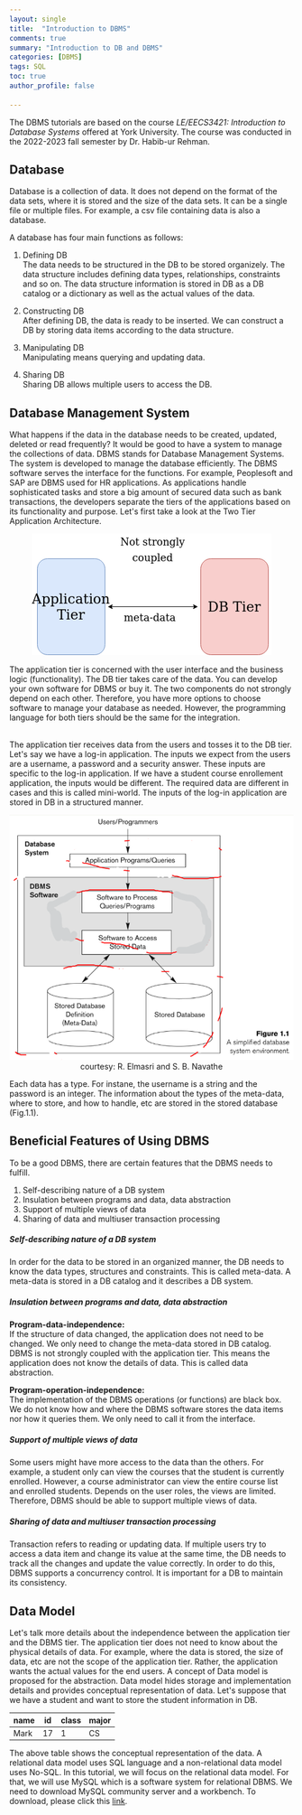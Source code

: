 ```yaml
---
layout: single
title:  "Introduction to DBMS"
comments: true
summary: "Introduction to DB and DBMS"
categories: [DBMS]
tags: SQL
toc: true
author_profile: false

---
```


The DBMS tutorials are based on the course <i>LE/EECS3421: Introduction to Database Systems</i> offered at York University. The course was conducted in the 2022-2023 fall semester by Dr. Habib-ur Rehman.

## Database
Database is a collection of data. It does not depend on the format of the data sets, where it is stored and the size of the data sets.
It can be a single file or multiple files.
For example, a csv file containing data is also a database.

A database has four main functions as follows:

1. Defining DB <br>
  The data needs to be structured in the DB to be stored organizely.
  The data structure includes defining data types, relationships, constraints and so on. The data structure information is stored in DB as a DB catalog or a dictionary as well as the actual values of the data.

2. Constructing DB <br>
  After defining DB, the data is ready to be inserted. We can construct a DB by storing data items according to the data structure.

3. Manipulating DB <br>
  Manipulating means querying and updating data. 

4. Sharing DB <br>
  Sharing DB allows multiple users to access the DB.


## Database Management System
What happens if the data in the database needs to be created, updated, deleted or read frequently? It would be good to have a system to manage the collections of data.
DBMS stands for Database Management Systems. The system is developed to manage the database efficiently. The DBMS software serves the interface for the functions.
For example, Peoplesoft and SAP are DBMS used for HR applications. As applications handle sophisticated tasks and store a big amount of secured data such as bank transactions, the developers separate the tiers of the applications based on its functionality and purpose. Let's first take a look at the Two Tier Application Architecture.

<p align="center">
  <img src="../../assets/images/DBMS/two-tier.png" alter="two-tier-architecture">
</p>


The application tier is concerned with the user interface and the business logic (functionality). The DB tier takes care of the data. You can develop your own software for DBMS or buy it. The two components do not strongly depend on each other. Therefore, you have more options to choose software to manage your database as needed. However, the programming language for both tiers should be the same for the integration. 

<br>
The application tier receives data from the users and tosses it to the DB tier. Let's say we have a log-in application. The inputs we expect from the users are a username, a password and a security answer. These inputs are specific to the log-in application. If we have a student course enrollement application, the inputs would be different. The required data are different in cases and this is called mini-world.
The inputs of the log-in application are stored in DB in a structured manner.

<p align="center">
  <img src="../../assets/images/DBMS/db-env.png" alter="db-system-environment">
  courtesy: R. Elmasri and S. B. Navathe
</p>


Each data has a type. For instane, the username is a string and the password is an integer. The information about the types of the meta-data, where to store, and how to handle, etc are stored in the stored database (Fig.1.1).

## Beneficial Features of Using DBMS 
To be a good DBMS, there are certain features that the DBMS needs to fulfill.
1. Self-describing nature of a DB system
2. Insulation between programs and data, data abstraction
3. Support of multiple views of data
4. Sharing of data and multiuser transaction processing

##### Self-describing nature of a DB system
In order for the data to be stored in an organized manner, the DB needs to know the data types, structures and constraints.
This is called meta-data. A meta-data is stored in a DB catalog and it describes a DB system.

##### Insulation between programs and data, data abstraction
<b> Program-data-independence: </b> <br>
If the structure of data changed, the application does not need to be changed. We only need to change the meta-data stored in DB catalog.
DBMS is not strongly coupled with the application tier. This means the application does not know the details of data. This is called data abstraction.
<br>

<b> Program-operation-independence: </b> <br>
The implementation of the DBMS operations (or functions) are black box. We do not know how and where the DBMS software stores the data items nor how it queries them. We only need to call it from the interface. 

##### Support of multiple views of data
Some users might have more access to the data than the others. For example, a student only can view the courses that the student is currently enrolled.
However, a course administrator can view the entire course list and enrolled students.
Depends on the user roles, the views are limited. Therefore, DBMS should be able to support multiple views of data.

##### Sharing of data and multiuser transaction processing
Transaction refers to reading or updating data. If multiple users try to access a data item and change its value at the same time, the DB needs to track all the changes and update the value correctly. In order to do this, DBMS supports a concurrency control. It is important for a DB to maintain its consistency.


## Data Model
Let's talk more details about the independence between the application tier and the DBMS tier.
The application tier does not need to know about the physical details of data. For example, where the data is stored, the size of data, etc are not the scope of the application tier. Rather, the application wants the actual values for the end users. A concept of Data model is proposed for the abstraction.
Data model hides storage and implementation details and provides conceptual representation of data.
Let's suppose that we have a student and want to store the student information in DB.

| name | id | class | major |
|------|----|-------|-------|
| Mark | 17 |   1   |   CS  |

The above table shows the conceptual representation of the data.
A relational data model uses SQL language and a non-relational data model uses No-SQL. In this tutorial, we will focus on the relational data model. For that, we will use MySQL which is a software system for relational DBMS. We need to download MySQL community server and a workbench.
To download, please click this [link](https://dev.mysql.com/downloads/).







<!-- The meta-data is stored in a structured manner. But how do we structure the data?
There are a couple of ways to do this. 
## Challenge
When we handle data using DBMS software, there is a challenge we need to consider.
What if multiple users try to change the data? Suppose a scenario where a student uploads a file and a teacher deletes the submission immediately. How does the DBMS handle the situation? Also, what if we want to display different user interfaces to users with different roles? One thing to keep in mind is that DB should remain consistent. We will discuss how to develop such DBMS that is consistent and secured through out the posts.  -->




